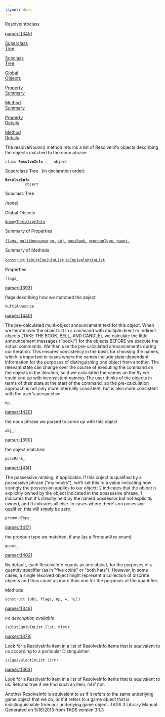 ```yaml
---
layout: docs
---
```

<span class="title">ResolveInfo</span><span class="type">class</span>

[parser.t](../file/parser.t.html)\[[345](../source/parser.t.html#345)\]

[Superclass  
Tree](#_SuperClassTree_)

[Subclass  
Tree](#_SubClassTree_)

[Global  
Objects](#_ObjectSummary_)

[Property  
Summary](#_PropSummary_)

[Method  
Summary](#_MethodSummary_)

[Property  
Details](#_Properties_)

[Method  
Details](#_Methods_)



The resolveNouns() method returns a list of ResolveInfo objects
describing the objects matched to the noun phrase.

`class `**`ResolveInfo`**` :   object`



<span id="_SuperClassTree_"></span>



<span class="hdln">Superclass Tree</span>   (in declaration order)



**`ResolveInfo`**  
`         object`  
<span id="_SubClassTree_"></span>



<span class="hdln">Subclass Tree</span>  



*(none)* <span id="_ObjectSummary_"></span>



<span class="hdln">Global Objects</span>  



[`dummyTentativeInfo`](../object/dummyTentativeInfo.html)
<span id="_PropSummary_"></span>



<span class="hdln">Summary of Properties</span>  



[`flags_`](#flags_) [`multiAnnounce`](#multiAnnounce) [`np_`](#np_) [`obj_`](#obj_) [`possRank_`](#possRank_) [`pronounType_`](#pronounType_) [`quant_`](#quant_)

<span id="_MethodSummary_"></span>



<span class="hdln">Summary of Methods</span>  



[`construct`](#construct) [`isDistEquivInList`](#isDistEquivInList) [`isEquivalentInList`](#isEquivalentInList)

<span id="_Properties_"></span>



<span class="hdln">Properties</span>  



<span id="flags_"></span>

`flags_`

[parser.t](../file/parser.t.html)\[[393](../source/parser.t.html#393)\]



flags describing how we matched the object



<span id="multiAnnounce"></span>

`multiAnnounce`

[parser.t](../file/parser.t.html)\[[440](../source/parser.t.html#440)\]



The pre-calculated multi-object announcement text for this object. When
we iterate over the object list in a command with multiple direct or
indirect objects (TAKE THE BOOK, BELL, AND CANDLE), we calculate the
little announcement messages ("book:") for the objects BEFORE we execute
the actual commands. We then use the pre-calculated announcements during
our iteration. This ensures consistency in the basis for choosing the
names, which is important in cases where the names include
state-dependent information for the purposes of distinguishing one
object from another. The relevant state can change over the course of
executing the command on the objects in the iteration, so if we
calculated the names on the fly we could end up with inconsistent
naming. The user thinks of the objects in terms of their state at the
start of the command, so the pre-calculation approach is not only more
internally consistent, but is also more consistent with the user's
perspective.



<span id="np_"></span>

`np_`

[parser.t](../file/parser.t.html)\[[420](../source/parser.t.html#420)\]



the noun phrase we parsed to come up with this object



<span id="obj_"></span>

`obj_`

[parser.t](../file/parser.t.html)\[[390](../source/parser.t.html#390)\]



the object matched



<span id="possRank_"></span>

`possRank_`

[parser.t](../file/parser.t.html)\[[414](../source/parser.t.html#414)\]



The possessive ranking, if applicable. If this object is qualified by a
possessive phrase ("my books"), we'll set this to a value indicating how
strongly the possession applies to our object: 2 indicates that the
object is explicitly owned by the object indicated in the possessive
phrase, 1 indicates that it's directly held by the named possessor but
not explicitly owned, and 0 indicates all else. In cases where there's
no posessive qualifier, this will simply be zero.



<span id="pronounType_"></span>

`pronounType_`

[parser.t](../file/parser.t.html)\[[417](../source/parser.t.html#417)\]



the pronoun type we matched, if any (as a PronounXxx enum)



<span id="quant_"></span>

`quant_`

[parser.t](../file/parser.t.html)\[[402](../source/parser.t.html#402)\]



By default, each ResolveInfo counts as one object, for the purposes of a
quantity specifier (as in "five coins" or "both hats"). However, in some
cases, a single resolved object might represent a collection of discrete
objects and thus count as more than one for the purposes of the
quantifier.



<span id="_Methods_"></span>



<span class="hdln">Methods</span>  



<span id="construct"></span>

`construct (obj, flags, np, =, nil)`

[parser.t](../file/parser.t.html)\[[346](../source/parser.t.html#346)\]



*no description available*



<span id="isDistEquivInList"></span>

`isDistEquivInList (lst, dist)`

[parser.t](../file/parser.t.html)\[[378](../source/parser.t.html#378)\]



Look for a ResolveInfo item in a list of ResolveInfo items that is
equivalent to us according to a particular Distinguisher.



<span id="isEquivalentInList"></span>

`isEquivalentInList (lst)`

[parser.t](../file/parser.t.html)\[[363](../source/parser.t.html#363)\]



Look for a ResolveInfo item in a list of ResolveInfo items that is
equivalent to us. Returns true if we find such an item, nil if not.

Another ResolveInfo is equivalent to us if it refers to the same
underlying game object that we do, or if it refers to a game object that
is indistinguishable from our underlying game object.
TADS 3 Library Manual  
Generated on 5/16/2013 from TADS version 3.1.3


